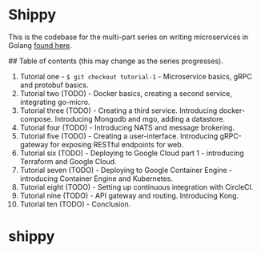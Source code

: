 # Shippy

This is the codebase for the multi-part series on writing microservices in Golang [found here](ewanvalentine.io).


## Table of contents (this may change as the series progresses).

1. Tutorial one - `$ git checkout tutorial-1` - Microservice basics, gRPC and protobuf basics.
2. Tutorial two (TODO) - Docker basics, creating a second service, integrating go-micro.
3. Tutorial three (TODO) - Creating a third service. Introducing docker-compose. Introducing Mongodb and mgo, adding a datastore.
4. Tutorial four (TODO) - Introducing NATS and message brokering.
5. Tutorial five (TODO) - Creating a user-interface. Introducing gRPC-gateway for exposing RESTful endpoints for web.
6. Tutorial six (TODO) - Deploying to Google Cloud part 1 - introducing Terraform and Google Cloud.
7. Tutorial seven (TODO) - Deploying to Google Container Engine - introducing Container Engine and Kubernetes.
8. Tutorial eight (TODO) - Setting up continuous integration with CircleCI.
9. Tutorial nine (TODO) - API gateway and routing. Introducing Kong.
10. Tutorial ten (TODO) - Conclusion.
# shippy
